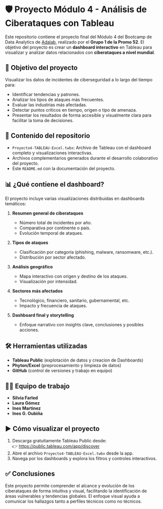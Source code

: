 
# 🛡️ Proyecto Módulo 4 - Análisis de Ciberataques con Tableau

Este repositorio contiene el proyecto final del Módulo 4 del Bootcamp de Data Analytics de [Adalab](https://adalab.es/), realizado por el **Grupo 1 de la Promo 52**. El objetivo del proyecto es crear un **dashboard interactivo** en Tableau para visualizar y analizar datos relacionados con **ciberataques a nivel mundial**.

## 🎯 Objetivo del proyecto

Visualizar los datos de incidentes de ciberseguridad a lo largo del tiempo para:

- Identificar tendencias y patrones.
- Analizar los tipos de ataques más frecuentes.
- Evaluar las industrias más afectadas.
- Detectar puntos críticos en tiempo, origen o tipo de amenaza.
- Presentar los resultados de forma accesible y visualmente clara para facilitar la toma de decisiones.

## 📁 Contenido del repositorio

- `Proyecto4-TABLEAU-Excel.twbx`: Archivo de Tableau con el dashboard completo y visualizaciones interactivas.
- Archivos complementarios generados durante el desarrollo colaborativo del proyecto.
- Este `README.md` con la documentación del proyecto.

## 📊 ¿Qué contiene el dashboard?

El proyecto incluye varias visualizaciones distribuidas en dashboards temáticos:

1. **Resumen general de ciberataques**
   - Número total de incidentes por año.
   - Comparativa por continente o país.
   - Evolución temporal de ataques.

2. **Tipos de ataques**
   - Clasificación por categoría (phishing, malware, ransomware, etc.).
   - Distribución por sector afectado.

3. **Análisis geográfico**
   - Mapa interactivo con origen y destino de los ataques.
   - Visualización por intensidad.

4. **Sectores más afectados**
   - Tecnológico, financiero, sanitario, gubernamental, etc.
   - Impacto y frecuencia de ataques.

5. **Dashboard final y storytelling**
   - Enfoque narrativo con insights clave, conclusiones y posibles acciones.

## 🛠️ Herramientas utilizadas

- **Tableau Public** (explotación de datos y creacion de Dashboards)
- **Phyton/Excel** (preprocesamiento y limpieza de datos)
- **GitHub** (control de versiones y trabajo en equipo)

## 👩‍💻 Equipo de trabajo

- **Silvia Farled**
- **Laura Gómez**
- **Ines Martinez**
- **Ines G. Oubiña**


## ▶️ Cómo visualizar el proyecto

1. Descarga gratuitamente Tableau Public desde:  
   👉 https://public.tableau.com/app/discover  
2. Abre el archivo `Proyecto4-TABLEAU-Excel.twbx` desde la app.
3. Navega por los dashboards y explora los filtros y controles interactivos.

## ✅ Conclusiones

Este proyecto permite comprender el alcance y evolución de los ciberataques de forma intuitiva y visual, facilitando la identificación de áreas vulnerables y tendencias globales. El enfoque visual ayuda a comunicar los hallazgos tanto a perfiles técnicos como no técnicos.

